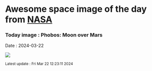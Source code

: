 
# Awesome space image of the day from [NASA](https://api.nasa.gov/)

### Today image : Phobos: Moon over Mars
Date : 2024-03-22

![](https://apod.nasa.gov/apod/image/2403/STSCI-MarsPhobosComp1024.jpg)

<small>Latest update : Fri Mar 22 12:23:11 2024</small>
        
